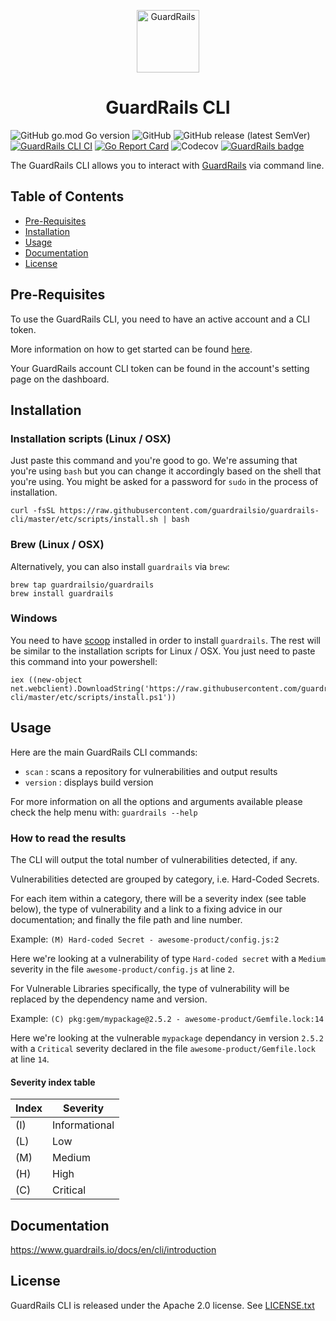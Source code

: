 <p align="center">
    <p align="center">
        <img src="https://www.guardrails.io/assets/images/logo-color.png" alt="GuardRails" title="GuardRails" height="100px" align="center"/>
    </p>
    <h1 align="center"><b>GuardRails CLI</b></h1>
</p>

![GitHub go.mod Go version](https://img.shields.io/github/go-mod/go-version/guardrailsio/guardrails-cli)
![GitHub](https://img.shields.io/github/license/guardrailsio/guardrails-cli)
![GitHub release (latest SemVer)](https://img.shields.io/github/v/release/guardrailsio/guardrails-cli?sort=semver)
[![GuardRails CLI CI](https://github.com/guardrailsio/guardrails-cli/actions/workflows/ci.yaml/badge.svg)](https://github.com/guardrailsio/guardrails-cli/actions/workflows/ci.yaml)
[![Go Report Card](https://goreportcard.com/badge/github.com/guardrailsio/guardrails-cli)](https://goreportcard.com/report/github.com/guardrailsio/guardrails-cli) 
![Codecov](https://img.shields.io/codecov/c/github/guardrailsio/guardrails-cli?token=3c5e84bf-caa3-4a07-ace2-64f67b86a244)
[![GuardRails badge](https://api.guardrails.io/v2/badges/145474?token=5cdcd3c9f602bdf5dd4ec8a7d19e2e6599e571a73e8c9751f5b6d04deaf68aa6)](https://dashboard.guardrails.io/gh/guardrailsio/repos/145474)

The GuardRails CLI allows you to interact with [GuardRails](https://www.guardrails.io) via command line.
## Table of Contents

- [Pre-Requisites](#pre-requisites)
- [Installation](#installation)
- [Usage](#usage)
- [Documentation](#documentation)
- [License](#license)

## Pre-Requisites

To use the GuardRails CLI, you need to have an active account and a CLI token.

More information on how to get started can be found [here](https://www.guardrails.io/docs/en/getting-started).

Your GuardRails account CLI token can be found in the account's setting page on the dashboard.

## Installation

### Installation scripts (Linux / OSX)

Just paste this command and you're good to go. We're assuming that you're using `bash` but you can change it accordingly based on the shell that you're using. You might be asked for a password for `sudo` in the process of installation.

```
curl -fsSL https://raw.githubusercontent.com/guardrailsio/guardrails-cli/master/etc/scripts/install.sh | bash
```

### Brew (Linux / OSX)

Alternatively, you can also install `guardrails` via `brew`:

```
brew tap guardrailsio/guardrails
brew install guardrails
```

### Windows

You need to have [scoop](https://scoop.sh) installed in order to install `guardrails`. The rest will be similar to the installation scripts for Linux / OSX. You just need to paste this command into your powershell:

```
iex ((new-object net.webclient).DownloadString('https://raw.githubusercontent.com/guardrailsio/guardrails-cli/master/etc/scripts/install.ps1'))
```

## Usage

Here are the main GuardRails CLI commands:

- `scan` : scans a repository for vulnerabilities and output results
- `version` : displays build version
 
For more information on all the options and arguments available please check the help menu with: `guardrails --help` 

### How to read the results

The CLI will output the total number of vulnerabilities detected, if any.

Vulnerabilities detected are grouped by category, i.e. Hard-Coded Secrets.

For each item within a category, there will be a severity index (see table below), the type of vulnerability and a link to a fixing advice in our documentation; and finally the file path and line number.

Example: `(M) Hard-coded Secret - awesome-product/config.js:2`

Here we're looking at a vulnerability of type `Hard-coded secret` with a `Medium` severity in the file `awesome-product/config.js` at line `2`.

For Vulnerable Libraries specifically, the type of vulnerability will be replaced by the dependency name and version.

Example: `(C) pkg:gem/mypackage@2.5.2 - awesome-product/Gemfile.lock:14`

Here we're looking at the vulnerable `mypackage` dependancy in version `2.5.2` with a `Critical` severity declared in the file `awesome-product/Gemfile.lock` at line `14`.

#### Severity index table

| Index | Severity      |
|-------|---------------|
| (I)   | Informational |
| (L)   | Low           |
| (M)   | Medium        |
| (H)   | High          |
| (C)   | Critical      |

## Documentation

https://www.guardrails.io/docs/en/cli/introduction

## License

GuardRails CLI is released under the Apache 2.0 license. See [LICENSE.txt](https://github.com/guardrailsio/guardrails-cli/blob/master/LICENSE.txt)